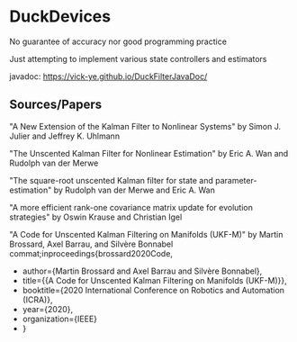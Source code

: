 # DuckDevices

No guarantee of accuracy nor good programming practice

Just attempting to implement various state controllers and estimators

javadoc: https://vick-ye.github.io/DuckFilterJavaDoc/

## Sources/Papers
"A New Extension of the Kalman Filter to Nonlinear Systems" by Simon J. Julier and Jeffrey K. Uhlmann

"The Unscented Kalman Filter for Nonlinear Estimation" by Eric A. Wan and Rudolph van der Merwe

"The square-root unscented Kalman filter for state and parameter-estimation" by Rudolph van der Merwe and Eric A. Wan

"A more efficient rank-one covariance matrix update for evolution strategies" by Oswin Krause and Christian Igel

"A Code for Unscented Kalman Filtering on Manifolds (UKF-M)" by Martin Brossard, Axel Barrau, and Silvère Bonnabel
commat;inproceedings{brossard2020Code,
 * author={Martin Brossard and Axel Barrau and Silvère Bonnabel},
 * title={{A Code for Unscented Kalman Filtering on Manifolds (UKF-M)}},
 * booktitle={2020 International Conference on Robotics and Automation (ICRA)},
 * year={2020},
 * organization={IEEE}
 * }
